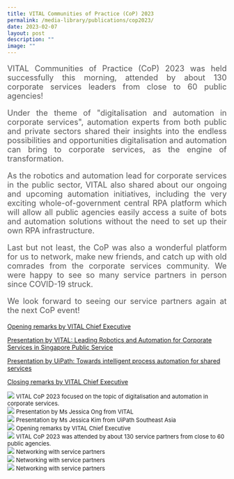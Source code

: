 ```yaml
---
title: VITAL Communities of Practice (CoP) 2023
permalink: /media-library/publications/cop2023/
date: 2023-02-07
layout: post
description: ""
image: ""
---
```

<p style="font-size: 18px;color:#585858;text-align:justify;">
VITAL Communities of Practice (CoP) 2023 was held successfully this morning, attended by about 130 corporate services leaders from close to 60 public agencies!
</p>
<p style="font-size: 18px;color:#585858;text-align:justify;">
Under the theme of "digitalisation and automation in corporate services", automation experts from both public and private sectors shared their insights into the endless possibilities and opportunities digitalisation and automation can bring to corporate services, as the engine of transformation.
</p>
<p style="font-size: 18px;color:#585858;text-align:justify;">
As the robotics and automation lead for corporate services in the public sector, VITAL also shared about our ongoing and upcoming automation initiatives, including the very exciting whole-of-government central RPA platform which will allow all public agencies easily access a suite of bots and automation solutions without the need to set up their own RPA infrastructure.
</p>
<p style="font-size: 18px;color:#585858;text-align:justify;">
Last but not least, the CoP was also a wonderful platform for us to network, make new friends, and catch up with old comrades from the corporate services community. We were happy to see so many service partners in person since COVID-19 struck.
</p>
<p style="font-size: 18px;color:#585858;text-align:justify;">
We look forward to seeing our service partners again at the next CoP event!
</p>
<a href = "/files/COP opening.pdf">Opening remarks by VITAL Chief Executive</a> 

<a href = "/files/COP VITAL.pdf">Presentation by VITAL: Leading Robotics and Automation for Corporate Services in Singapore Public Service</a> 

<a href = "/files/COP UiPath.pdf">Presentation by UiPath: Towards intelligent process automation for shared services</a> 

<a href = "/files/COP closing.pdf">Closing remarks by VITAL Chief Executive</a> 

<img src="/images/Media/COP 1.jpg">
<font size="-1">VITAL CoP 2023 focused on the topic of digitalisation and automation in corporate services.</font>
<br>
<img src="/images/Media/COP 2.jpg">
<font size="-1">Presentation by Ms Jessica Ong from VITAL</font>
<br>
<img src="/images/Media/COP 3.jpg">
<font size="-1">Presentation by Ms Jessica Kim from UiPath Southeast Asia</font>
<br>
<img src="/images/Media/COP 4.jpg">
<font size="-1">Opening remarks by VITAL Chief Executive</font>
<br>
<img src="/images/Media/COP 5.jpg">
<font size="-1">VITAL CoP 2023 was attended by about 130 service partners from close to 60 public agencies.</font>
<br>
<img src="/images/Media/COP 6.jpg">
<font size="-1">Networking with service partners</font>
<br>
<img src="/images/Media/COP 7.jpg">
<font size="-1">Networking with service partners</font>
<br>
<img src="/images/Media/COP 8.jpg">
<font size="-1">Networking with service partners</font>
